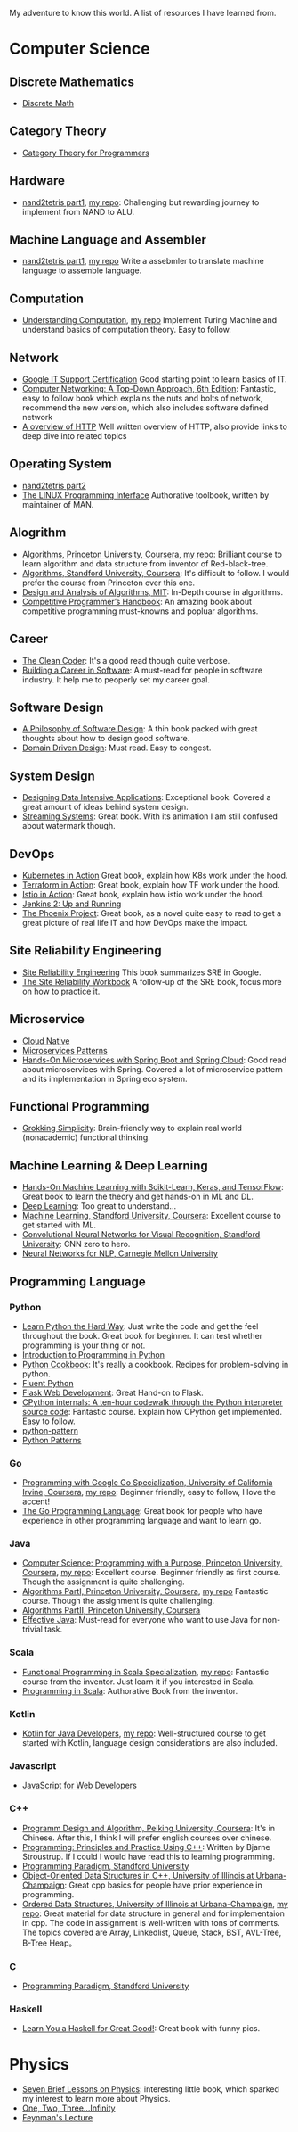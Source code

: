 
My adventure to know this world.
A list of resources I have learned from.


# Computer Science

## Discrete Mathematics

* [Discrete Math](https://www.youtube.com/playlist?list=PLHXZ9OQGMqxersk8fUxiUMSIx0DBqsKZS)

## Category Theory

* [Category Theory for Programmers](https://github.com/hmemcpy/milewski-ctfp-pdf)

## Hardware

* [nand2tetris part1](https://www.coursera.org/learn/build-a-computer), [my repo](https://github.com/hughluo/nand2tetris): Challenging but rewarding journey to implement from NAND to ALU.

## Machine Language and Assembler
* [nand2tetris part1](https://www.coursera.org/learn/build-a-computer), [my repo](https://github.com/hughluo/nand2tetris) Write a assebmler to translate machine language to assemble language.

## Computation
* [Understanding Computation](https://computationbook.com/), [my repo](https://github.com/hughluo/understanding_computation) Implement Turing Machine and understand basics of computation theory. Easy to follow.

## Network
* [Google IT Support Certification](https://www.coursera.org/professional-certificates/google-it-support) Good starting point to learn basics of IT.
* [Computer Networking: A Top-Down Approach, 6th Edition](https://www.pearson.com/us/higher-education/product/Kurose-Computer-Networking-A-Top-Down-Approach-6th-Edition/9780132856201.html): Fantastic, easy to follow book which explains the nuts and bolts of network, recommend the new version, which also includes software defined network
* [A overview of HTTP](https://developer.mozilla.org/en-US/docs/Web/HTTP/Overview) Well written overview of HTTP, also provide links to deep dive into related topics

## Operating System
* [nand2tetris part2](https://www.coursera.org/learn/nand2tetris2)
* [The LINUX Programming Interface](http://man7.org/tlpi/) Authorative toolbook, written by maintainer of MAN.


## Alogrithm
* [Algorithms, Princeton University, Coursera](https://algs4.cs.princeton.edu/home/), [my repo](https://github.com/hughluo/algorithms_princeton): Brilliant course to learn algorithm and data structure from inventor of Red-black-tree.
* [Algorithms, Standford University, Coursera](https://www.coursera.org/specializations/algorithms): It's difficult to follow. I would prefer the course from Princeton over this one.
* [Design and Analysis of Algorithms, MIT](https://ocw.mit.edu/courses/electrical-engineering-and-computer-science/6-046j-design-and-analysis-of-algorithms-spring-2015/): In-Depth course in algorithms.
* [Competitive Programmer’s Handbook](https://cses.fi/book/book.pdf): An amazing book about competitive programming must-knowns and popluar algorithms.

## Career
* [The Clean Coder](https://www.oreilly.com/library/view/the-clean-coder/9780132542913/): It's a good read though quite verbose.
* [Building a Career in Software](https://www.oreilly.com/library/view/building-a-career/9781484261477/): A must-read for people in software industry. It help me to peoperly set my career goal.

## Software Design
* [A Philosophy of Software Design](https://www.goodreads.com/en/book/show/39996759-a-philosophy-of-software-design): A thin book packed with great thoughts about how to design good software.
* [Domain Driven Design](https://www.goodreads.com/book/show/179133.Domain_Driven_Design): Must read. Easy to congest.

## System Design
* [Designing Data Intensive Applications](https://dataintensive.net/): Exceptional book. Covered a great amount of ideas behind system design.
* [Streaming Systems](http://streamingbook.net/): Great book. With its animation I am still confused about watermark though.

## DevOps
* [Kubernetes in Action](https://www.manning.com/books/kubernetes-in-action-second-edition) Great book, explain how K8s work under the hood.
* [Terraform in Action](https://www.manning.com/books/terraform-in-action/): Great book, explain how TF work under the hood.
* [Istio in Action](https://www.manning.com/books/istio-in-action): Great book, explain how istio work under the hood.
* [Jenkins 2: Up and Running](https://www.oreilly.com/library/view/jenkins-2-up/9781491979587/)
* [The Phoenix Project](https://itrevolution.com/book/the-phoenix-project/): Great book, as a novel quite easy to read to get a great picture of real life IT and how DevOps make the impact.

## Site Reliability Engineering
* [Site Reliability Engineering](https://sre.google/books/) This book summarizes SRE in Google.
* [The Site Reliability Workbook](https://sre.google/books/) A follow-up of the SRE book, focus more on how to practice it.

## Microservice
* [Cloud Native](http://shop.oreilly.com/product/0636920261704.do)
* [Microservices Patterns](https://www.manning.com/books/microservices-patterns)
* [Hands-On Microservices with Spring Boot and Spring Cloud](https://www.packtpub.com/eu/web-development/hands-on-microservices-with-spring-boot-and-spring-cloud): Good read about microservices with Spring. Covered a lot of microservice pattern and its implementation in Spring eco system.

## Functional Programming

* [Grokking Simplicity](https://www.manning.com/books/grokking-simplicity): Brain-friendly way to explain real world (nonacademic) functional thinking.

## Machine Learning & Deep Learning
* [Hands-On Machine Learning with Scikit-Learn, Keras, and TensorFlow](https://www.oreilly.com/library/view/hands-on-machine-learning/9781492032632/): Great book to learn the theory and get hands-on in ML and DL.
* [Deep Learning](http://www.deeplearningbook.org/): Too great to understand...
* [Machine Learning, Standford University, Coursera](https://www.coursera.org/learn/machine-learning): Excellent course to get started with ML.
* [Convolutional Neural Networks for Visual Recognition, Standford University](https://www.youtube.com/watch?v=vT1JzLTH4G4&list=PL3FW7Lu3i5JvHM8ljYj-zLfQRF3EO8sYv): CNN zero to hero.
* [Neural Networks for NLP, Carnegie Mellon University](https://www.youtube.com/watch?v=pmcXgNTuHnk&list=PL8PYTP1V4I8Ajj7sY6sdtmjgkt7eo2VMs)


## Programming Language

### Python
* [Learn Python the Hard Way](https://books.google.de/books/about/Learn_Python_3_the_Hard_Way.html?id=93YpDwAAQBAJ&source=kp_book_description&redir_esc=y): Just write the code and get the feel throughout the book. Great book for beginner. It can test whether programming is your thing or not.
* [Introduction to Programming in Python](https://introcs.cs.princeton.edu/python/home/)
* [Python Cookbook](http://shop.oreilly.com/product/0636920027072.do): It's really a cookbook. Recipes for problem-solving in python.
* [Fluent Python](http://shop.oreilly.com/product/0636920032519.do)
* [Flask Web Development](https://www.oreilly.com/library/view/flask-web-development/9781491991725/): Great Hand-on to Flask.
* [CPython internals: A ten-hour codewalk through the Python interpreter source code](https://www.youtube.com/playlist?list=PLzV58Zm8FuBL6OAv1Yu6AwXZrnsFbbR0S): Fantastic course. Explain how CPython get implemented. Easy to follow.
* [python-pattern](https://github.com/faif/python-patterns)
* [Python Patterns](https://python-patterns.guide/)

### Go
* [Programming with Google Go Specialization, University of California Irvine, Coursera](https://www.coursera.org/specializations/google-golang), [my repo](https://github.com/hughluo/golang_uci): Beginner friendly, easy to follow, I love the accent!
* [The Go Programming Language](https://www.gopl.io/): Great book for people who have experience in other programming language and want to learn go.

### Java
* [Computer Science: Programming with a Purpose, Princeton University, Coursera](https://www.coursera.org/learn/cs-programming-java), [my repo](https://github.com/hughluo/programming_with_a_purpose): Excellent course. Beginner friendly as first course. Though the assignment is quite challenging.
* [Algorithms PartI, Princeton University, Coursera](https://www.coursera.org/learn/algorithms-part1), [my repo](https://github.com/hughluo/algorithms_princeton) Fantastic course. Though the assignment is quite challenging.
* [Algorithms PartII, Princeton University, Coursera](https://www.coursera.org/learn/algorithms-part2)
* [Effective Java](https://www.oreilly.com/library/view/effective-java/9780134686097/): Must-read for everyone who want to use Java for non-trivial task.

### Scala
* [Functional Programming in Scala Specialization](https://www.coursera.org/specializations/scala), [my repo](https://github.com/hughluo/functional_programming_in_scala): Fantastic course from the inventor. Just learn it if you interested in Scala.
* [Programming in Scala](https://booksites.artima.com/programming_in_scala_3ed): Authorative Book from the inventor.

### Kotlin
* [Kotlin for Java Developers](https://www.coursera.org/learn/kotlin-for-java-developers/), [my repo](https://github.com/hughluo/kotlin-board-game): Well-structured course to get started with Kotlin, language design considerations are also included.

### Javascript
* [JavaScript for Web Developers](https://www.wiley.com/en-us/Professional+JavaScript+for+Web+Developers%2C+4th+Edition-p-9781119366577)

### C++
* [Programm Design and Algorithm, Peiking University, Coursera](https://www.coursera.org/specializations/biancheng-suanfa): It's in Chinese. After this, I think I will prefer english courses over chinese. 
* [Programming: Principles and Practice Using C++](https://www.goodreads.com/book/show/2914066-programming): Written by Bjarne Stroustrup. If I could I would have read this to learning programming.
* [Programming Paradigm, Standford University](https://www.youtube.com/watch?v=Ps8jOj7diA0&list=PLD28639E2FFC4B86A)
* [Object-Oriented Data Structures in C++, University of Illinois at Urbana-Champaign](https://www.coursera.org/learn/cs-fundamentals-1): Great cpp basics for people have prior experience in programming.
* [Ordered Data Structures, University of Illinois at Urbana-Champaign](https://www.coursera.org/learn/cs-fundamentals-2/), [my repo](https://github.com/hughluo/UIUC_cpp): Great material for data structure in general and for implementaion in cpp. The code in assignment is well-written with tons of comments. The topics covered are Array, Linkedlist, Queue, Stack, BST, AVL-Tree, B-Tree  Heap。

### C
* [Programming Paradigm, Standford University](https://www.youtube.com/watch?v=Ps8jOj7diA0&list=PLD28639E2FFC4B86A)

### Haskell
* [Learn You a Haskell for Great Good!](http://learnyouahaskell.com/): Great book with funny pics.



# Physics
* [Seven Brief Lessons on Physics](https://www.goodreads.com/book/show/25734172-seven-brief-lessons-on-physics): interesting little book, which sparked my interest to learn more about Physics.
* [One, Two, Three...Infinity](https://www.goodreads.com/book/show/52670.One_Two_Three_Infinity)
* [Feynman's Lecture](https://www.feynmanlectures.caltech.edu/)
